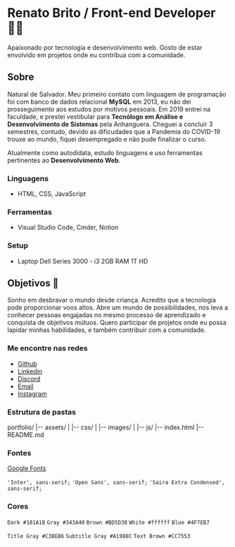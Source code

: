 # Renato Brito / Front-end Developer 👋🏽

Apaixonado por tecnologia e desenvolvimento web. Gosto de estar envolvido em projetos onde eu contribua com a comunidade.

## Sobre

Natural de Salvador. Meu primeiro contato com linguagem de programação foi com banco de dados relacional **MySQL** em 2013, eu não dei prosseguimento aos estudos por motivos pessoais. Em 2019 entrei na faculdade, e prestei vestibular para **Tecnólogo em Análise e Desenvolvimento de Sistemas** pela Anhanguera. Cheguei a concluir 3 semestres, contudo, devido as dificudades que a Pandemia do COVID-19 trouxe ao mundo, fiquei desempregado e não pude finalizar o curso.

Atualmente como autodidata, estudo linguagens e uso ferramentas pertinentes ao **Desenvolvimento Web**.

### Linguagens

- HTML, CSS, JavaScript

### Ferramentas

- Visual Studio Code, Cmder, Notion

### Setup

- Laptop Dell Series 3000 - i3 2GB RAM 1T HD

## Objetivos :dart:

Sonho em desbravar o mundo desde criança. Acredito que a tecnologia pode proporcionar voos altos. Abre um mundo de possibilidades, nos leva a conhecer pessoas engajadas no mesmo processo de aprendizado e conquista de objetivos mútuos. Quero participar de projetos onde eu possa lapidar minhas habilidades, e também contribuir com a comunidade.

### Me encontre nas redes

- [Github](https://github.com/rbdev92)
- [Linkedin](https://www.linkedin.com/in/renatobrito92/)
- [Discord](https://discord.gg/#8522)
- [Email](mailto:dev.renatobrito@gmail.com)
- [Instagram](https://instagram.com/rbdev92)

### Estrutura de pastas

portfolio/
|-- assets/
|   |-- css/
|   |-- images/
|   |-- js/
|-- index.html
|-- README.md

### Fontes

[Google Fonts](https://fonts.google.com/)

`'Inter', sans-serif;`
`'Open Sans', sans-serif;`
`'Saira Extra Condensed', sans-serif;`

### Cores

`Dark #181A1B`
`Gray #343A40`
`Brown #BD5D38`
`White #ffffff`
`Blue #4F7EB7`

`Title Gray #C3BEB6`
`Subtitle Gray #A1988C`
`Text Brown #CC7553`